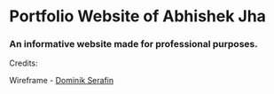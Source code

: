Portfolio Website of Abhishek Jha
===============

### An informative website made for professional purposes.

Credits:


Wireframe - [Dominik Serafin](http://dominikserafin.github.io/aurora-template)
